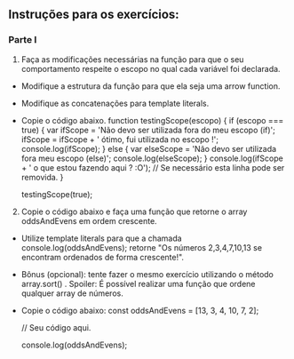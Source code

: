 ## Instruções para os exercícios:

### Parte I
1. Faça as modificações necessárias na função para que o seu comportamento respeite o escopo no qual cada variável foi declarada.

 - Modifique a estrutura da função para que ela seja uma arrow function.

 - Modifique as concatenações para template literals.

 - Copie o código abaixo.
      function testingScope(escopo) {
        if (escopo === true) {
          var ifScope = 'Não devo ser utilizada fora do meu escopo (if)';
          ifScope = ifScope + ' ótimo, fui utilizada no escopo !';
          console.log(ifScope);
        } else {
          var elseScope = 'Não devo ser utilizada fora meu escopo (else)';
          console.log(elseScope);
        }
        console.log(ifScope + ' o que estou fazendo aqui ? :O'); // Se necessário esta linha pode ser removida.
      }

      testingScope(true);

2. Copie o código abaixo e faça uma função que retorne o array oddsAndEvens em ordem crescente.

 - Utilize template literals para que a chamada console.log(oddsAndEvens); retorne "Os números 2,3,4,7,10,13 se encontram ordenados de forma crescente!".

 - Bônus (opcional): tente fazer o mesmo exercício utilizando o método array.sort() . Spoiler: É possível realizar uma função que ordene qualquer array de números.

 - Copie o código abaixo:
      const oddsAndEvens = [13, 3, 4, 10, 7, 2];

      // Seu código aqui.

      console.log(oddsAndEvens);
